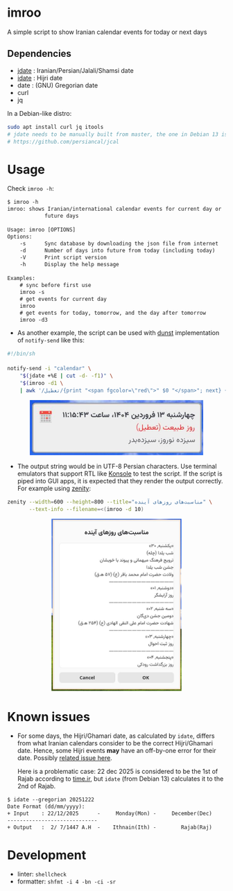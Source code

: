 # imroo
A simple script to show Iranian calendar events for today or next days

## Dependencies
- [jdate](https://github.com/persiancal/jcal) : Iranian/Persian/Jalali/Shamsi date
- [idate](https://tracker.debian.org/pkg/itools) : Hijri date
- date : (GNU) Gregorian date
- curl
- jq

In a Debian-like distro:

```bash
sudo apt install curl jq itools
# jdate needs to be manually built from master, the one in Debian 13 is buggy
# https://github.com/persiancal/jcal
```

# Usage
Check `imroo -h`:

```console
$ imroo -h
imroo: shows Iranian/international calendar events for current day or
            future days

Usage: imroo [OPTIONS]
Options:
    -s      Sync database by downloading the json file from internet
    -d      Number of days into future from today (including today)
    -V      Print script version
    -h      Display the help message

Examples:
    # sync before first use
    imroo -s
    # get events for current day
    imroo
    # get events for today, tomorrow, and the day after tomorrow
    imroo -d3
```

- As another example, the script can be used with
[dunst](https://dunst-project.org/documentation/#COLORS) implementation of
`notify-send` like this:

```sh
#!/bin/sh

notify-send -i "calendar" \
    "$(jdate +%E | cut -d- -f1)" \
    "$(imroo -d1 \
    | awk '/تعطیل/{print "<span fgcolor=\"red\">" $0 "</span>"; next} {print}')"
```

<p align="center">
  <img width="400"src="docs/imroo-dunst.jpg">
</p>

- The output string would be in UTF-8 Persian characters. Use terminal emulators
  that support RTL like [Konsole](https://konsole.kde.org/) to test the
  script. If the script is piped into GUI apps, it is expected that they render
  the output correctly. For example using
  [zenity](https://help.gnome.org/users/zenity/stable/):
  

```bash
zenity --width=600 --height=800 --title="مناسبت‌های روزهای آینده" \
       --text-info --filename=<(imroo -d 10)
```

<p align="center">
  <img width="300" src="docs/imroo-zenity.jpg">
</p>

# Known issues
- For some days, the Hijri/Ghamari date, as calculated by `idate`, differs from
  what Iranian calendars consider to be the correct Hijri/Ghamari date. Hence,
  some Hijri events **may** have an off-by-one error for their date. Possibly
  [related issue
  here](https://github.com/persian-calendar/persian-calendar/issues/53).
  
  Here is a problematic case: 22 dec 2025 is considered to be the 1st of Rajab
  according to [time.ir](https://www.time.ir/), but `idate` (from Debian 13)
  calculates it to the 2nd of Rajab.
  
```console
$ idate --gregorian 20251222
Date Format (dd/mm/yyyy):
+ Input    : 22/12/2025      -     Monday(Mon) -     December(Dec)
-----------------------------
+ Output   :  2/ 7/1447 A.H  -    Ithnain(Ith) -        Rajab(Raj)
```

# Development
- linter: `shellcheck`
- formatter: `shfmt -i 4 -bn -ci -sr`
